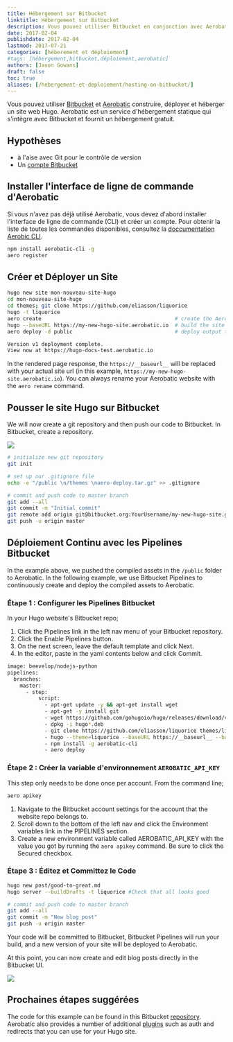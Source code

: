 ```yaml
---
title: Hébergement sur Bitbucket
linktitle: Hébergement sur Bitbucket
description: Vous pouvez utiliser Bitbucket en conjonction avec Aerobatic pour construire, déployer et héberger un site web Hugo.
date: 2017-02-04
publishdate: 2017-02-04
lastmod: 2017-07-21
categories: [héberement et déploiement]
#tags: [hébergement,bitbucket,déploiement,aerobatic]
authors: [Jason Gowans]
draft: false
toc: true
aliases: [/hebergement-et-deploiement/hosting-on-bitbucket/]
---
```


Vous pouvez utiliser [Bitbucket](https://bitbucket.org/) et [Aerobatic](https://www.aerobatic.com) construire, déployer et héberger un site web Hugo. Aerobatic est un service d'hébergement statique qui s'intègre avec Bitbucket et fournit un hébergement gratuit.

## Hypothèses

* à l'aise avec Git pour le contrôle de version
* Un [compte Bitbucket](https://bitbucket.org/account/signup/)

## Installer l'interface de ligne de commande d'Aerobatic

Si vous n'avez pas déjà utilisé Aerobatic, vous devez d'abord installer l'interface de ligne de commande (CLI) et créer un compte. Pour obtenir la liste de toutes les commandes disponibles, consultez la [doccumentation Aerobic CLI](https://www.aerobatic.com/docs/cli/).

```bash
npm install aerobatic-cli -g
aero register
```

## Créer et Déployer un Site

```bash
hugo new site mon-nouveau-site-hugo
cd mon-nouveau-site-hugo
cd themes; git clone https://github.com/eliasson/liquorice
hugo -t liquorice
aero create                                           # create the Aerobatic site
hugo --baseURL https://my-new-hugo-site.aerobatic.io  # build the site overriding baseURL
aero deploy -d public                                 # deploy output to Aerobatic

Version v1 deployment complete.
View now at https://hugo-docs-test.aerobatic.io
```

In the rendered page response, the `https://__baseurl__` will be replaced with your actual site url (in this example, `https://my-new-hugo-site.aerobatic.io`). You can always rename your Aerobatic website with the `aero rename` command.

## Pousser le site Hugo sur Bitbucket

We will now create a git repository and then push our code to Bitbucket. In Bitbucket, create a repository.

![][1]

[1]: /images/hosting-and-deployment/hosting-on-bitbucket/bitbucket-create-repo.png


```bash
# initialize new git repository
git init

# set up our .gitignore file
echo -e "/public \n/themes \naero-deploy.tar.gz" >> .gitignore

# commit and push code to master branch
git add --all
git commit -m "Initial commit"
git remote add origin git@bitbucket.org:YourUsername/my-new-hugo-site.git
git push -u origin master
```

## Déploiement Continu avec les Pipelines Bitbucket

In the example above, we pushed the compiled assets in the `/public` folder to Aerobatic. In the following example, we use Bitbucket Pipelines to continuously create and deploy the compiled assets to Aerobatic.

### Étape 1 : Configurer les Pipelines Bitbucket 

In your Hugo website's Bitbucket repo;

1. Click the Pipelines link in the left nav menu of your Bitbucket repository.
2. Click the Enable Pipelines button.
3. On the next screen, leave the default template and click Next.
4. In the editor, paste in the yaml contents below and click Commit.

```bash
image: beevelop/nodejs-python
pipelines:
  branches:
    master:
      - step:
          script:
            - apt-get update -y && apt-get install wget
            - apt-get -y install git
            - wget https://github.com/gohugoio/hugo/releases/download/v0.18/hugo_0.18-64bit.deb
            - dpkg -i hugo*.deb
            - git clone https://github.com/eliasson/liquorice themes/liquorice
            - hugo --theme=liquorice --baseURL https://__baseurl__ --buildDrafts
            - npm install -g aerobatic-cli
            - aero deploy
```

### Étape 2 : Créer la variable d'environnement `AEROBATIC_API_KEY`

This step only needs to be done once per account. From the command line;

```bash
aero apikey
```

1. Navigate to the Bitbucket account settings for the account that the website repo belongs to.
2. Scroll down to the bottom of the left nav and click the Environment variables link in the PIPELINES section.
3. Create a new environment variable called AEROBATIC_API_KEY with the value you got by running the `aero apikey` command. Be sure to click the Secured checkbox.

### Étape 3 : Éditez et Committez le Code

```bash
hugo new post/good-to-great.md
hugo server --buildDrafts -t liquorice #Check that all looks good

# commit and push code to master branch
git add --all
git commit -m "New blog post"
git push -u origin master
```

Your code will be committed to Bitbucket, Bitbucket Pipelines will run your build, and a new version of your site will be deployed to Aerobatic.

At this point, you can now create and edit blog posts directly in the Bitbucket UI.

![][2]

[2]: /images/hosting-and-deployment/hosting-on-bitbucket/bitbucket-blog-post.png


## Prochaines étapes suggérées 

The code for this example can be found in this Bitbucket [repository](https://bitbucket.org/dundonian/hugo-docs-test). Aerobatic also provides a number of additional [plugins](https://www.aerobatic.com/docs) such as auth and redirects that you can use for your Hugo site.
